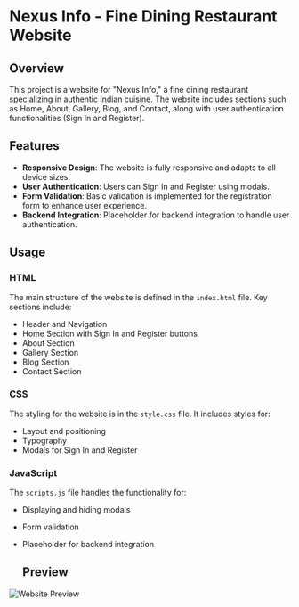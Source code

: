# Nexus Info - Fine Dining Restaurant Website

## Overview

This project is a website for "Nexus Info," a fine dining restaurant specializing in authentic Indian cuisine. The website includes sections such as Home, About, Gallery, Blog, and Contact, along with user authentication functionalities (Sign In and Register).

## Features

- **Responsive Design**: The website is fully responsive and adapts to all device sizes.
- **User Authentication**: Users can Sign In and Register using modals.
- **Form Validation**: Basic validation is implemented for the registration form to enhance user experience.
- **Backend Integration**: Placeholder for backend integration to handle user authentication.


## Usage

### HTML

The main structure of the website is defined in the `index.html` file. Key sections include:

- Header and Navigation
- Home Section with Sign In and Register buttons
- About Section
- Gallery Section
- Blog Section
- Contact Section

### CSS

The styling for the website is in the `style.css` file. It includes styles for:

- Layout and positioning
- Typography
- Modals for Sign In and Register

### JavaScript

The `scripts.js` file handles the functionality for:

- Displaying and hiding modals
- Form validation
- Placeholder for backend integration

  ## Preview

![Website Preview](images/cap1.png)


